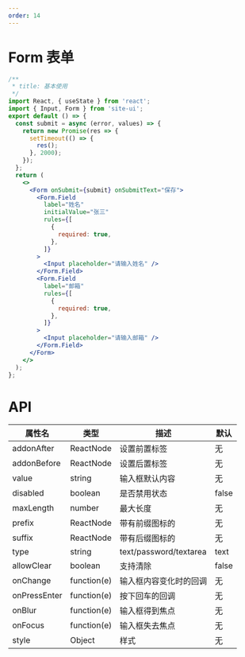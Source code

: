 ```yaml
---
order: 14
---
```


# Form 表单

```jsx
/**
 * title: 基本使用
 */
import React, { useState } from 'react';
import { Input, Form } from 'site-ui';
export default () => {
  const submit = async (error, values) => {
    return new Promise(res => {
      setTimeout(() => {
        res();
      }, 2000);
    });
  };
  return (
    <>
      <Form onSubmit={submit} onSubmitText="保存">
        <Form.Field
          label="姓名"
          initialValue="张三"
          rules={[
            {
              required: true,
            },
          ]}
        >
          <Input placeholder="请输入姓名" />
        </Form.Field>
        <Form.Field
          label="邮箱"
          rules={[
            {
              required: true,
            },
          ]}
        >
          <Input placeholder="请输入邮箱" />
        </Form.Field>
      </Form>
    </>
  );
};
```

# API

| **属性名**   | **类型**    | **描述**               | **默认** |
| ------------ | ----------- | ---------------------- | -------- |
| addonAfter   | ReactNode   | 设置前置标签           | 无       |
| addonBefore  | ReactNode   | 设置后置标签           | 无       |
| value        | string      | 输入框默认内容         | 无       |
| disabled     | boolean     | 是否禁用状态           | false    |
| maxLength    | number      | 最大长度               | 无       |
| prefix       | ReactNode   | 带有前缀图标的         | 无       |
| suffix       | ReactNode   | 带有后缀图标的         | 无       |
| type         | string      | text/password/textarea | text     |
| allowClear   | boolean     | 支持清除               | false    |
| onChange     | function(e) | 输入框内容变化时的回调 | 无       |
| onPressEnter | function(e) | 按下回车的回调         | 无       |
| onBlur       | function(e) | 输入框得到焦点         | 无       |
| onFocus      | function(e) | 输入框失去焦点         | 无       |
| style        | Object      | 样式                   | 无       |
